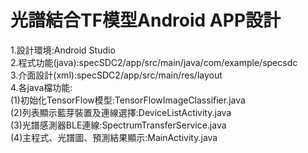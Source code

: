 # 光譜結合TF模型Android APP設計
1.設計環境:Android Studio  
2.程式功能(java):specSDC2/app/src/main/java/com/example/specsdc  
3.介面設計(xml):specSDC2/app/src/main/res/layout  
4.各java檔功能:  
  (1)初始化TensorFlow模型:TensorFlowImageClassifier.java  
  (2)列表顯示藍芽裝置及連線選擇:DeviceListActivity.java  
  (3)光譜感測器BLE連線:SpectrumTransferService.java  
  (4)主程式、光譜圖、預測結果顯示:MainActivity.java  
![]()

